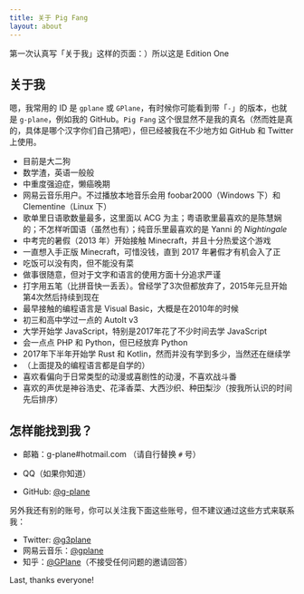 ```yaml
---
title: 关于 Pig Fang
layout: about
---
```


第一次认真写「关于我」这样的页面：）所以这是 Edition One

## 关于我

嗯，我常用的 ID 是 `gplane` 或 `GPlane`，有时候你可能看到带「`-`」的版本，也就是 `g-plane`，例如我的 GitHub。`Pig Fang` 这个很显然不是我的真名（然而姓是真的，具体是哪个汉字你们自己猜吧），但已经被我在不少地方如 GitHub 和 Twitter 上使用。

- 目前是大二狗
- 数学渣，英语一般般
- 中重度强迫症，懒癌晚期
- 网易云音乐用户。不过播放本地音乐会用 foobar2000（Windows 下）和 Clementine（Linux 下）
- 歌单里日语歌数量最多，这里面以 ACG 为主；粤语歌里最喜欢的是陈慧娴的；不怎样听国语（虽然也有）；纯音乐里最喜欢的是 Yanni 的 *Nightingale*
- 中考完的暑假（2013 年）开始接触 Minecraft，并且十分热爱这个游戏
- 一直想入手正版 Minecraft，可惜没钱，直到 2017 年暑假才有机会入了正
- 吃饭可以没有肉，但不能没有菜
- 做事很随意，但对于文字和语言的使用方面十分追求严谨
- 打字用五笔（比拼音快一丢丢）。曾经学了3次但都放弃了，2015年元旦开始第4次然后持续到现在
- 最早接触的编程语言是 Visual Basic，大概是在2010年的时候
- 初三和高中学过一点的 AutoIt v3
- 大学开始学 JavaScript，特别是2017年花了不少时间去学 JavaScript
- 会一点点 PHP 和 Python，但已经放弃 Python
- 2017年下半年开始学 Rust 和 Kotlin，然而并没有学到多少，当然还在继续学
- （上面提及的编程语言都是自学的）
- 喜欢看偏向于日常类型的动漫或喜剧性的动漫，不喜欢战斗番
- 喜欢的声优是神谷浩史、花泽香菜、大西沙织、种田梨沙（按我所认识的时间先后排序）

## 怎样能找到我？

- 邮箱：g-plane#hotmail.com （请自行替换 `#` 号）

- QQ（如果你知道）

- GitHub: [@g-plane](https://github.com/g-plane)

另外我还有别的账号，你可以关注我下面这些账号，但不建议通过这些方式来联系我：

- Twitter: [@g3plane](https://twitter.com/g3plane)
- 网易云音乐：[@gplane](http://music.163.com/#/user/home?id=62126971)
- 知乎：[@GPlane](https://www.zhihu.com/people/gplane)（不接受任何问题的邀请回答）



Last, thanks everyone!
